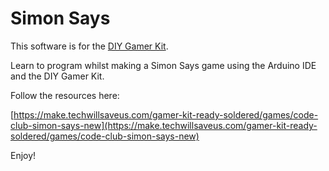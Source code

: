 # Simon Says

This software is for the [DIY Gamer Kit](https://www.techwillsaveus.com/shop/gamer-kit-ready-soldered/).

Learn to program whilst making a Simon Says game using the Arduino IDE and the DIY Gamer Kit.

Follow the resources here:

[https://make.techwillsaveus.com/gamer-kit-ready-soldered/games/code-club-simon-says-new](https://make.techwillsaveus.com/gamer-kit-ready-soldered/games/code-club-simon-says-new)

Enjoy!

